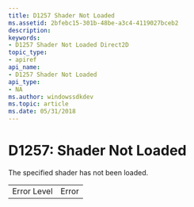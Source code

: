 ```yaml
---
title: D1257 Shader Not Loaded
ms.assetid: 2bfebc15-301b-48be-a3c4-4119027bceb2
description: 
keywords:
- D1257 Shader Not Loaded Direct2D
topic_type:
- apiref
api_name:
- D1257 Shader Not Loaded
api_type:
- NA
ms.author: windowssdkdev
ms.topic: article
ms.date: 05/31/2018
---
```


# D1257: Shader Not Loaded

The specified shader has not been loaded.



|             |       |
|-------------|-------|
| Error Level | Error |



 

 

 




